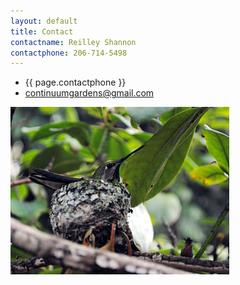 ```yaml
---
layout: default
title: Contact
contactname: Reilley Shannon
contactphone: 206-714-5498
---
```


- {{ page.contactphone }}
- <continuumgardens@gmail.com>

![](/images/pic08.jpg)
